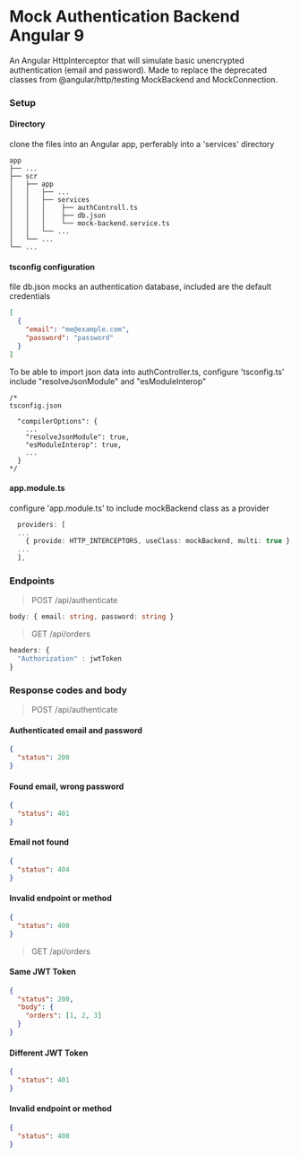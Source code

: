 # Mock Authentication Backend Angular 9

An Angular HttpInterceptor that will simulate basic unencrypted authentication (email and password). Made to replace the deprecated classes from @angular/http/testing MockBackend and MockConnection.

### Setup

#### Directory

clone the files into an Angular app, perferably into a 'services' directory

    app
    ├── ...
    ├── scr
    │   ├── app
    │   │   ├── ...
    │   │   ├── services
    │   │   │    ├── authControll.ts
    │   │   │    ├── db.json
    │   │   │    └── mock-backend.service.ts
    │   │   └── ...
    │   └── ...
    └── ...

#### tsconfig configuration

file db.json mocks an authentication database, included are the default credentials

```json
[
  {
    "email": "me@example.com",
    "password": "password"
  }
]
```

To be able to import json data into authController.ts, configure 'tsconfig.ts' include "resolveJsonModule" and "esModuleInterop"

```javascipt
/*
tsconfig.json

  "compilerOptions": {
    ...
    "resolveJsonModule": true,
    "esModuleInterop": true,
    ...
  }
*/
```

#### app.module.ts

configure 'app.module.ts' to include mockBackend class as a provider

```typescript
  providers: [
  ...
    { provide: HTTP_INTERCEPTORS, useClass: mockBackend, multi: true },
  ...
  ],
```

### Endpoints

> POST /api/authenticate

```typescript
body: { email: string, password: string }
```

> GET /api/orders

```typescript
headers: {
  "Authorization" : jwtToken
}
```

### Response codes and body

> POST /api/authenticate

#### Authenticated email and password

```json
{
  "status": 200
}
```

#### Found email, wrong password

```json
{
  "status": 401
}
```

#### Email not found

```json
{
  "status": 404
}
```

#### Invalid endpoint or method

```json
{
  "status": 400
}
```

> GET /api/orders

#### Same JWT Token

```json
{
  "status": 200,
  "body": {
    "orders": [1, 2, 3]
  }
}
```

#### Different JWT Token

```json
{
  "status": 401
}
```

#### Invalid endpoint or method

```json
{
  "status": 400
}
```
